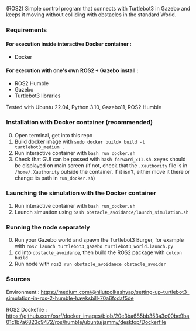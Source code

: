 (ROS2) Simple control program that connects with Turtlebot3 in Gazebo and keeps it moving without colliding with obstacles in the standard World.

### Requirements

#### For execution inside interactive Docker container :

- Docker

#### For execution with one's own ROS2 + Gazebo install :

- ROS2 Humble
- Gazebo
- Turtlebot3 libraries

Tested with Ubuntu 22.04, Python 3.10, Gazebo11, ROS2 Humble

### Installation with Docker container (recommended)

0. Open terminal, get into this repo
1. Build docker image with `sudo docker buildx build -t turtlebot3_medium .`
2. Run interactive container with `bash run_docker.sh`
3. Check that GUI can be passed with `bash forward_x11.sh`. xeyes should be displayed on main screen (if not, check that the `.Xauthority` file is in `/home/.Xauthority` outside the container. If it isn't, either move it there or change its path in `run_docker.sh`)

### Launching the simulation with the Docker container

1. Run interactive container with `bash run_docker.sh`
2. Launch simuation using `bash obstacle_avoidance/launch_simulation.sh`

### Running the node separately

0. Run your Gazebo world and spawn the Turtlebot3 Burger, for example with `ros2 launch turtlebot3_gazebo turtlebot3_world.launch.py`
1. cd into `obstacle_avoidance`, then build the ROS2 package with `colcon build`
2. Run node with `ros2 run obstacle_avoidance obstacle_avoider`

### Sources

Environment : https://medium.com/@nilutpolkashyap/setting-up-turtlebot3-simulation-in-ros-2-humble-hawksbill-70a6fcdaf5de

ROS2 Dockefile : https://github.com/osrf/docker_images/blob/20e3ba685bb353a3c00be9ba01c1b7a6823c9472/ros/humble/ubuntu/jammy/desktop/Dockerfile
